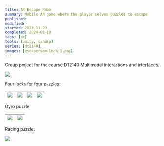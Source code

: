 ```yaml
---
title: AR Escape Room
summary: Mobile AR game where the player solves puzzles to escape
published:
modified:
started: 2023-11-23
completed: 2024-01-10
tags: [xr]
tools: [unity, csharp]
series: [dt2140]
images: [escaperoom-lock-1.png]
---
```


Group project for the course DT2140 Multimodal interactions and interfaces.

![](/images/escaperoom-lock-1.png)

Four locks for four puzzles:

| ![](/images/escaperoom-lock-pin-1.png) | ![](/images/escaperoom-lock-pin-2.png) | ![](/images/escaperoom-lock-key-1.png) | ![](/images/escaperoom-lock-key-2.png) |
| - | - | - | - |

Gyro puzzle:

| ![](/images/escaperoom-gyro.png) | ![](/images/escaperoom-gyro-2.png) |
| - | - |

Racing puzzle:

![](/images/escaperoom-racing.png)
